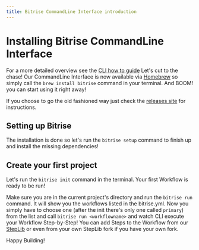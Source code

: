 ```yaml
---
title: Bitrise CommandLine Interface introduction
---
```


# Installing Bitrise CommandLine Interface

For a more detailed overview see the [CLI how to guide](cli-how-to-guide.html)
Let's cut to the chase! Our CommandLine Interface is now available via [Homebrew](https://github.com/Homebrew/homebrew/tree/master/share/doc/homebrew#readme) so simply call the ```brew install bitrise``` command in your terminal. And BOOM! you can start using it right away!

If you choose to go the old fashioned way just check the [releases site](https://github.com/bitrise-io/bitrise/releases) for instructions.

## Setting up Bitrise

The installation is done so let's run the ```bitrise setup``` command to finish up and install the missing dependencies!

## Create your first project

Let's run the `bitrise init` command in the terminal. Your first Workflow is ready to be run!

Make sure you are in the current project's directory and run the `bitrise run` command. It will show you the workflows listed in the bitrise.yml. Now you simply have to choose one (after the init there's only one called `primary`) from the list and call `bitrise run <workflowname>` and watch CLI execute your Workflow Step-by-Step! You can add Steps to the Workflow from our [StepLib](https://github.com/bitrise-io/bitrise-steplib/tree/master/steps) or even from your own StepLib fork if you have your own fork.

Happy Building!
